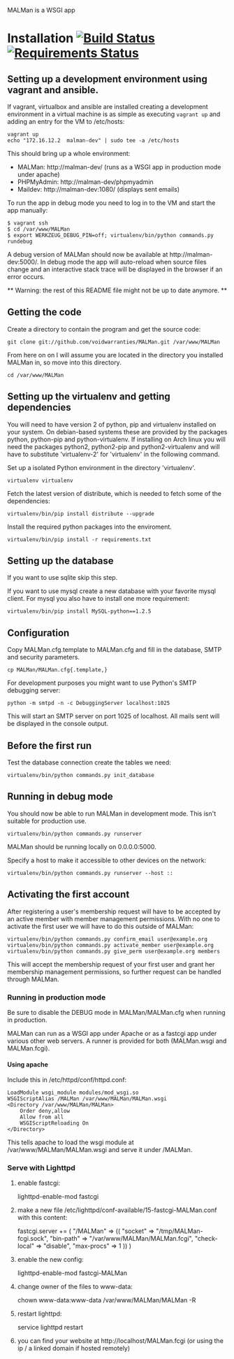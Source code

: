 MALMan is a WSGI app

Installation [![Build Status](https://travis-ci.org/voidwarranties/MALMan.svg?branch=master)](https://travis-ci.org/voidwarranties/MALMan) [![Requirements Status](https://requires.io/github/voidwarranties/MALMan/requirements.png?branch=master)](https://requires.io/github/voidwarranties/MALMan/requirements/?branch=master)
============

Setting up a development environment using vagrant and ansible.
---------------------------------------------------------------
If vagrant, virtualbox and ansible are installed creating a development environment in a virtual machine is as simple as executing `vagrant up` and adding an entry for the VM to /etc/hosts:

    vagrant up
    echo "172.16.12.2  malman-dev" | sudo tee -a /etc/hosts

This should bring up a whole environment:

- MALMan: http://malman-dev/ (runs as a WSGI app in production mode under apache)
- PHPMyAdmin: http://malman-dev/phpmyadmin
- Maildev: http://malman-dev:1080/ (displays sent emails)

To run the app in debug mode you need to log in to the VM and start the app manually:

    $ vagrant ssh
    $ cd /var/www/MALMan
    $ export WERKZEUG_DEBUG_PIN=off; virtualenv/bin/python commands.py rundebug

A debug version of MALMan should now be available at http://malman-dev:5000/.
In debug mode the app will auto-reload when source files change and an interactive stack trace will be displayed in the browser if an error occurs.

** Warning: the rest of this README file might not be up to date anymore. **


Getting the code
----------------
Create a directory to contain the program and get the source code:

    git clone git://github.com/voidwarranties/MALMan.git /var/www/MALMan

From here on on I will assume you are located in the directory you installed MALMan in,
so move into this directory.

    cd /var/www/MALMan

Setting up the virtualenv and getting dependencies
--------------------------------------------------
You will need to have version 2 of python, pip and virtualenv installed on your system.
On debian-based systems these are provided by the packages python, python-pip and python-virtualenv.
If installing on Arch linux you will need the packages python2, python2-pip and python2-virtualenv
and will have to substitute 'virtualenv-2' for 'virtualenv' in the following command.

Set up a isolated Python environment in the directory 'virtualenv'.

    virtualenv virtualenv

Fetch the latest version of distribute, which is needed to fetch some of the dependencies:

    virtualenv/bin/pip install distribute --upgrade


Install the required python packages into the enviroment.

    virtualenv/bin/pip install -r requirements.txt

Setting up the database
-----------------------
If you want to use sqlite skip this step.

If you want to use mysql create a new database with your favorite mysql client.
For mysql you also have to install one more requirement:

    virtualenv/bin/pip install MySQL-python==1.2.5

Configuration
-------------
Copy MALMan.cfg.template to MALMan.cfg and fill in the database, SMTP and security parameters.

    cp MALMan/MALMan.cfg{.template,}

For development purposes you might want to use Python's SMTP debugging server:

    python -m smtpd -n -c DebuggingServer localhost:1025

This will start an SMTP server on port 1025 of localhost.
All mails sent will be displayed in the console output.

Before the first run
--------------------
Test the database connection create the tables we need:

    virtualenv/bin/python commands.py init_database

Running in debug mode
---------------------
You should now be able to run MALMan in development mode. This isn't suitable for production use.

    virtualenv/bin/python commands.py runserver

MALMan should be running locally on 0.0.0.0:5000.

Specify a host to make it accessible to other devices on the network:

    virtualenv/bin/python commands.py runserver --host ::

Activating the first account
----------------------------
After registering a user's membership request will have to be accepted by an
active member with member management permissions. With no one to activate the
first user we will have to do this outside of MALMan:

    virtualenv/bin/python commands.py confirm_email user@example.org
    virtualenv/bin/python commands.py activate_member user@example.org
    virtualenv/bin/python commands.py give_perm user@example.org members

This will accept the membership request of your first user and grant her
membership management permissions, so further request can be handled through
MALMan.

### Running in production mode

Be sure to disable the DEBUG mode in MALMan/MALMan.cfg when running in production.

MALMan can run as a WSGI app under Apache or as a fastcgi app under various other web servers.
A runner is provided for both (MALMan.wsgi and MALMan.fcgi).

#### Using apache

Include this in /etc/httpd/conf/httpd.conf:

    LoadModule wsgi_module modules/mod_wsgi.so
    WSGIScriptAlias /MALMan /var/www/MALMan/MALMan.wsgi
    <Directory /var/www/MALMan/MALMan>
        Order deny,allow
        Allow from all
        WSGIScriptReloading On
    </Directory>

This tells apache to load the wsgi module at /var/www/MALMan/MALMan.wsgi
and serve it under /MALMan.

### Serve with Lighttpd

1. enable fastcgi:

    lighttpd-enable-mod fastcgi

2. make a new file /etc/lighttpd/conf-available/15-fastcgi-MALMan.conf with this content:

    fastcgi.server += (
        "/MALMan" =>
        ((
            "socket" => "/tmp/MALMan-fcgi.sock",
               "bin-path" => "/var/www/MALMan/MALMan.fcgi",
            "check-local" => "disable",
            "max-procs" => 1
        ))
    )

3. enable the new config:

    lighttpd-enable-mod fastcgi-MALMan

4. change owner of the files to www-data:

    chown www-data:www-data /var/www/MALMan/MALMan -R

4. restart lighttpd:

    service lighttpd restart

5. you can find your website at http://localhost/MALMan.fcgi
(or using the ip / a linked domain if hosted remotely)
